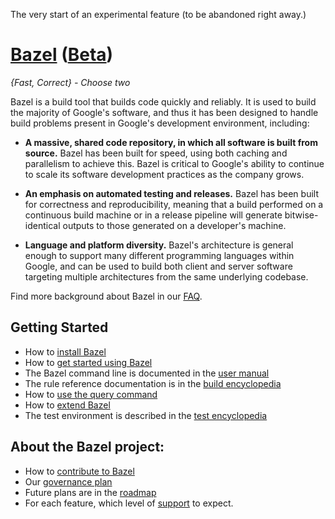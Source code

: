 The very start of an experimental feature
(to be abandoned right away.)

# [Bazel](http://bazel.io) ([Beta](http://bazel.io/roadmap.html#beta))

*{Fast, Correct} - Choose two*

Bazel is a build tool that builds code quickly and reliably. It is used to build
the majority of Google's software, and thus it has been designed to handle
build problems present in Google's development environment, including:

* **A massive, shared code repository, in which all software is built from
source.** Bazel has been built for speed, using both caching and parallelism
to achieve this. Bazel is critical to Google's ability to continue
to scale its software development practices as the company grows.

* **An emphasis on automated testing and releases.** Bazel has
been built for correctness and reproducibility, meaning that a build performed
on a continuous build machine or in a release pipeline will generate
bitwise-identical outputs to those generated on a developer's machine.

* **Language and platform diversity.** Bazel's architecture is general enough to
support many different programming languages within Google, and can be
used to build both client and server software targeting multiple
architectures from the same underlying codebase.

Find more background about Bazel in our [FAQ](http://bazel.io/faq.html).

## Getting Started

  * How to [install Bazel](http://bazel.io/docs/install.html)
  * How to [get started using Bazel](http://bazel.io/docs/getting-started.html)
  * The Bazel command line is documented in the  [user manual](http://bazel.io/docs/bazel-user-manual.html)
  * The rule reference documentation is in the [build encyclopedia](http://bazel.io/docs/be/overview.html)
  * How to [use the query command](http://bazel.io/docs/query.html)
  * How to [extend Bazel](http://bazel.io/docs/skylark/index.html)
  * The test environment is described in the [test encyclopedia](http://bazel.io/docs/test-encyclopedia.html)

## About the Bazel project:

  * How to [contribute to Bazel](http://bazel.io/contributing.html)
  * Our [governance plan](http://bazel.io/governance.html)
  * Future plans are in the [roadmap](http://bazel.io/roadmap.html)
  * For each feature, which level of [support](http://bazel.io/support.html) to expect.
